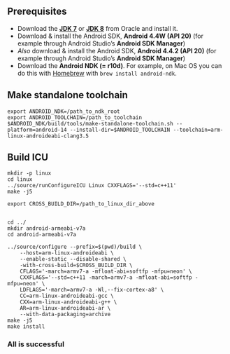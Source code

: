 ## Prerequisites

* Download the [**JDK 7**](http://www.oracle.com/technetwork/java/javase/downloads/jdk7-downloads-1880260.html) or [**JDK 8**](http://www.oracle.com/technetwork/java/javase/downloads/jdk8-downloads-2133151.html) from Oracle and install it.
* Download & install the Android SDK, **Android 4.4W (API 20)** (for example through Android Studio’s **Android SDK Manager**)
* _Also_ download & install the Android SDK, **Android 4.4.2 (API 20)** (for example through Android Studio’s **Android SDK Manager**)
* Download the **Android NDK (= r10d)**. For example, on Mac OS you can do this with [Homebrew](http://brew.sh) with `brew install android-ndk`.

## Make standalone toolchain

    export ANDROID_NDK=/path_to_ndk_root
    export ANDROID_TOOLCHAIN=/path_to_toolchain
    $ANDROID_NDK/build/tools/make-standalone-toolchain.sh --platform=android-14 --install-dir=$ANDROID_TOOLCHAIN --toolchain=arm-linux-androideabi-clang3.5


## Build ICU

    mkdir -p linux
    cd linux
    ../source/runConfigureICU Linux CXXFLAGS='--std=c++11'
    make -j5

    export CROSS_BUILD_DIR=/path_to_linux_dir_above


    cd ../
    mkdir android-armeabi-v7a
    cd android-armeabi-v7a

    ../source/configure --prefix=$(pwd)/build \
        --host=arm-linux-androideabi \
        --enable-static --disable-shared \
        -with-cross-build=$CROSS_BUILD_DIR \
        CFLAGS='-march=armv7-a -mfloat-abi=softfp -mfpu=neon' \
        CXXFLAGS='--std=c++11 -march=armv7-a -mfloat-abi=softfp -mfpu=neon' \
        LDFLAGS='-march=armv7-a -Wl,--fix-cortex-a8' \
        CC=arm-linux-androideabi-gcc \
        CXX=arm-linux-androideabi-g++ \
        AR=arm-linux-androideabi-ar \
        --with-data-packaging=archive
    make -j5
    make install

### All is successful
